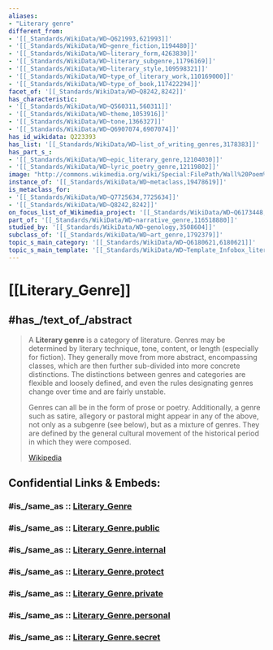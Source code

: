 ```yaml
---
aliases:
- "Literary genre"
different_from:
- '[[_Standards/WikiData/WD~Q621993,621993]]'
- '[[_Standards/WikiData/WD~genre_fiction,1194480]]'
- '[[_Standards/WikiData/WD~literary_form,4263830]]'
- '[[_Standards/WikiData/WD~literary_subgenre,11796169]]'
- '[[_Standards/WikiData/WD~literary_style,109598321]]'
- '[[_Standards/WikiData/WD~type_of_literary_work,110169000]]'
- '[[_Standards/WikiData/WD~type_of_book,117422294]]'
facet_of: '[[_Standards/WikiData/WD~Q8242,8242]]'
has_characteristic:
- '[[_Standards/WikiData/WD~Q560311,560311]]'
- '[[_Standards/WikiData/WD~theme,1053916]]'
- '[[_Standards/WikiData/WD~tone,1366327]]'
- '[[_Standards/WikiData/WD~Q6907074,6907074]]'
has_id_wikidata: Q223393
has_list: '[[_Standards/WikiData/WD~list_of_writing_genres,3178383]]'
has_part_s_:
- '[[_Standards/WikiData/WD~epic_literary_genre,12104030]]'
- '[[_Standards/WikiData/WD~lyric_poetry_genre,12119802]]'
image: "http://commons.wikimedia.org/wiki/Special:FilePath/Wall%20Poem%20Webcam%20Quarantaine.jpg"
instance_of: '[[_Standards/WikiData/WD~metaclass,19478619]]'
is_metaclass_for:
- '[[_Standards/WikiData/WD~Q7725634,7725634]]'
- '[[_Standards/WikiData/WD~Q8242,8242]]'
on_focus_list_of_Wikimedia_project: '[[_Standards/WikiData/WD~Q6173448,6173448]]'
part_of: '[[_Standards/WikiData/WD~narrative_genre,116518880]]'
studied_by: '[[_Standards/WikiData/WD~genology,3508604]]'
subclass_of: '[[_Standards/WikiData/WD~art_genre,1792379]]'
topic_s_main_category: '[[_Standards/WikiData/WD~Q6180621,6180621]]'
topic_s_main_template: '[[_Standards/WikiData/WD~Template_Infobox_literary_genre,20375880]]'
---
```


# [[Literary_Genre]] 


## #has_/text_of_/abstract 

> A **Literary genre** is a category of literature. Genres may be determined by literary technique, tone, content, or length (especially for fiction). They generally move from more abstract, encompassing classes, which are then further sub-divided into more concrete distinctions. The distinctions between genres and categories are flexible and loosely defined, and even the rules designating genres change over time and are fairly unstable.
>
> Genres can all be in the form of prose or poetry. Additionally, a genre such as satire, allegory or pastoral might appear in any of the above, not only as a subgenre (see below), but as a mixture of genres. They are defined by the general cultural movement of the historical period in which they were composed.
>
> [Wikipedia](https://en.wikipedia.org/wiki/Literary%20genre) 


## Confidential Links & Embeds: 

### #is_/same_as :: [Literary_Genre](/_Standards/Society/Communication/Media/Book/Literary_Genre.md) 

### #is_/same_as :: [Literary_Genre.public](/_public/Society/Communication/Media/Book/Literary_Genre.public.md) 

### #is_/same_as :: [Literary_Genre.internal](/_internal/Society/Communication/Media/Book/Literary_Genre.internal.md) 

### #is_/same_as :: [Literary_Genre.protect](/_protect/Society/Communication/Media/Book/Literary_Genre.protect.md) 

### #is_/same_as :: [Literary_Genre.private](/_private/Society/Communication/Media/Book/Literary_Genre.private.md) 

### #is_/same_as :: [Literary_Genre.personal](/_personal/Society/Communication/Media/Book/Literary_Genre.personal.md) 

### #is_/same_as :: [Literary_Genre.secret](/_secret/Society/Communication/Media/Book/Literary_Genre.secret.md)

